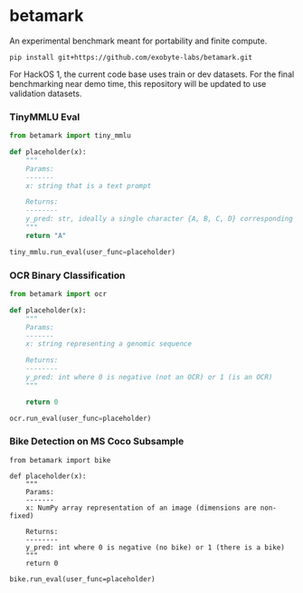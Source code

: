 # betamark

An experimental benchmark meant for portability and finite compute.

```
pip install git+https://github.com/exobyte-labs/betamark.git
```

For HackOS 1, the current code base uses train or dev datasets. For the final benchmarking near demo time, this repository will be updated to use validation datasets. 

### TinyMMLU Eval
```python
from betamark import tiny_mmlu

def placeholder(x):
    """
    Params:
    -------
    x: string that is a text prompt

    Returns:
    --------
    y_pred: str, ideally a single character {A, B, C, D} corresponding to a multiple choice answer from MMLU or tinyMMLU
    """
    return "A"

tiny_mmlu.run_eval(user_func=placeholder)

```

### OCR Binary Classification 

```python
from betamark import ocr

def placeholder(x):
    """
    Params:
    -------
    x: string representing a genomic sequence

    Returns:
    --------
    y_pred: int where 0 is negative (not an OCR) or 1 (is an OCR)
    """

    return 0

ocr.run_eval(user_func=placeholder)

```

### Bike Detection on MS Coco Subsample

```
from betamark import bike

def placeholder(x):
    """
    Params:
    -------
    x: NumPy array representation of an image (dimensions are non-fixed)

    Returns:
    --------
    y_pred: int where 0 is negative (no bike) or 1 (there is a bike)
    """
    return 0

bike.run_eval(user_func=placeholder)

```
